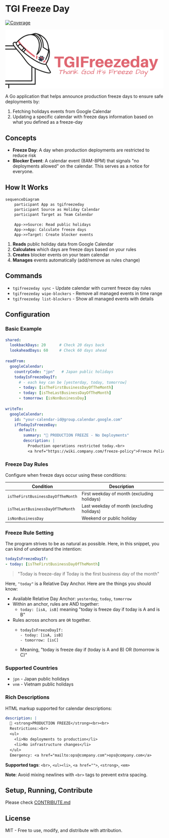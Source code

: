 # TGI Freeze Day

[![Coverage](https://img.shields.io/endpoint?url=https://raw.githubusercontent.com/nvat/tgifreezeday/main/.github/badges/coverage.json)](https://github.com/nvat/tgifreezeday/actions/workflows/coverage.yml)

<img src="./docs/tgifreezeday.png">

A Go application that helps announce production freeze days to ensure safe deployments by:

1. Fetching holidays events from Google Calendar
2. Updating a specific calendar with freeze days information based on what you defined as a freeze-day

## Concepts

- **Freeze Day**: A day when production deployments are restricted to reduce risk
- **Blocker Event**: A calendar event (8AM-8PM) that signals "no deployments allowed" on the calendar. This serves as a notice for everyone.

## How It Works

```mermaid
sequenceDiagram
    participant App as tgifreezeday
    participant Source as Holiday Calendar
    participant Target as Team Calendar

    App->>Source: Read public holidays
    App->>App: Calculate freeze days
    App->>Target: Create blocker events
```

1. **Reads** public holiday data from Google Calendar
2. **Calculates** which days are freeze days based on your rules  
3. **Creates** blocker events on your team calendar
4. **Manages** events automatically (add/remove as rules change)

## Commands

- `tgifreezeday sync` - Update calendar with current freeze day rules
- `tgifreezeday wipe-blockers` - Remove all managed events in time range
- `tgifreezeday list-blockers` - Show all managed events with details

## Configuration

### Basic Example

```yaml
shared:
  lookbackDays: 20      # Check 20 days back
  lookaheadDays: 60     # Check 60 days ahead
  
readFrom:
  googleCalendar:
    countryCode: "jpn"   # Japan public holidays
    todayIsFreezeDayIf:
      # - each key can be [yesterday, today, tomorrow]
      - today: [isTheFirstBusinessDayOfTheMonth]
      - today: [isTheLastBusinessDayOfTheMonth] 
      - tomorrow: [isNonBusinessDay]
      
writeTo:
  googleCalendar:
    id: "your-calendar-id@group.calendar.google.com"
    ifTodayIsFreezeDay:
      default:
        summary: "🚫 PRODUCTION FREEZE - No Deployments"
        description: |
          Production operations restricted today.<br>
          <a href="https://wiki.company.com/freeze-policy">Freeze Policy</a>
```

### Freeze Day Rules

Configure when freeze days occur using these conditions:

| Condition | Description |
|-----------|-------------|
| `isTheFirstBusinessDayOfTheMonth` | First weekday of month (excluding holidays) |
| `isTheLastBusinessDayOfTheMonth` | Last weekday of month (excluding holidays) |
| `isNonBusinessDay` | Weekend or public holiday |

### Freeze Rule Setting

The program strives to be as natural as possible. Here, in this snippet, you can kind of understand the intention:

```yaml
todayIsFreezeDayIf:
- today: [isTheFirstBusinessDayOfTheMonth]
```

> "Today is freeze-day if Today is the first business day of the month"

Here, `"today"` is a Relative Day Anchor. Here are the things you should know:
- Available Relative Day Anchor: `yesterday`, `today`, `tomorrow`
- Within an anchor, rules are AND together:
  - `today: [isA, isB]` meaning "today is freeze day if today is A and is B"
- Rules across anchors are `OR` together.
  - ```
    todayIsFreezeDayIf:
    - today: [isA, isB]
    - tomorrow: [isC]
    ```
  - Meaning, "today is freeze day if (today is A and B) OR (tomorrow is C)"

### Supported Countries

- `jpn` - Japan public holidays  
- `vnm` - Vietnam public holidays

### Rich Descriptions

HTML markup supported for calendar descriptions:

```yaml
description: |
  🚫 <strong>PRODUCTION FREEZE</strong><br><br>
  Restrictions:<br>
  <ul>
    <li>No deployments to production</li>
    <li>No infrastructure changes</li>
  </ul>
  Emergency: <a href="mailto:ops@company.com">ops@company.com</a>
```

**Supported tags**: `<br>`, `<ul><li>`, `<a href="">`, `<strong>`, `<em>`

**Note**: Avoid mixing newlines with `<br>` tags to prevent extra spacing.

## Setup, Running, Contribute

Please check [CONTRIBUTE.md](./CONTRIBUTE.md)

## License

MIT - Free to use, modify, and distribute with attribution.
